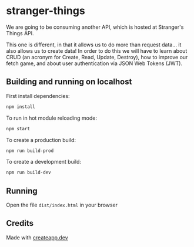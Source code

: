 # stranger-things

We are going to be consuming another API, which is hosted at Stranger's Things API.

This one is different, in that it allows us to do more than request data... it also allows us to create data! In order to do this we will have to learn about CRUD (an acronym for Create, Read, Update, Destroy), how to improve our fetch game, and about user authentication via JSON Web Tokens (JWT).

## Building and running on localhost

First install dependencies:

```sh
npm install
```

To run in hot module reloading mode:

```sh
npm start
```

To create a production build:

```sh
npm run build-prod
```

To create a development build:

```sh
npm run build-dev
```

## Running

Open the file `dist/index.html` in your browser

## Credits

Made with [createapp.dev](https://createapp.dev/)
